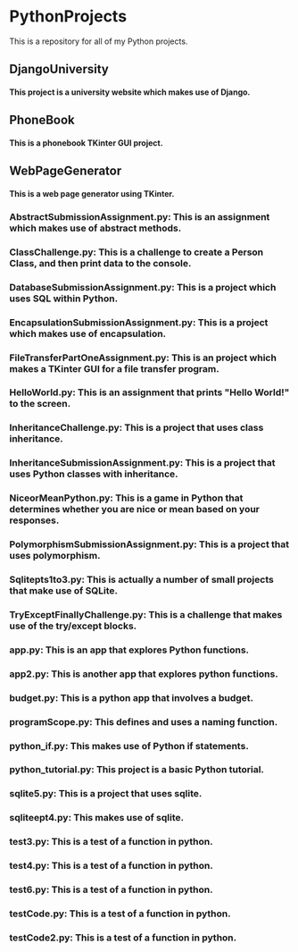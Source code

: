 # PythonProjects
This is a repository for all of my Python projects.
## DjangoUniversity
#### This project is a university website which makes use of Django.
## PhoneBook
#### This is a phonebook TKinter GUI project.
## WebPageGenerator
#### This is a web page generator using TKinter.
### AbstractSubmissionAssignment.py: This is an assignment which makes use of abstract methods.
### ClassChallenge.py: This is a challenge to create a Person Class, and then print data to the console.
### DatabaseSubmissionAssignment.py: This is a project which uses SQL within Python.
### EncapsulationSubmissionAssignment.py: This is a project which makes use of encapsulation.
### FileTransferPartOneAssignment.py: This is an project which makes a TKinter GUI for a file transfer program.
### HelloWorld.py: This is an assignment that prints "Hello World!" to the screen.
### InheritanceChallenge.py: This is a project that uses class inheritance.
### InheritanceSubmissionAssignment.py: This is a project that uses Python classes with inheritance.
### NiceorMeanPython.py: This is a game in Python that determines whether you are nice or mean based on your responses.
### PolymorphismSubmissionAssignment.py: This is a project that uses polymorphism. 
### Sqlitepts1to3.py: This is actually a number of small projects that make use of SQLite.
### TryExceptFinallyChallenge.py: This is a challenge that makes use of the try/except blocks.
### app.py: This is an app that explores Python functions.
### app2.py: This is another app that explores python functions.
### budget.py: This is a python app that involves a budget.
### programScope.py: This defines and uses a naming function.
### python_if.py: This makes use of Python if statements.
### python_tutorial.py: This project is a basic Python tutorial.
### sqlite5.py: This is a project that uses sqlite.
### sqliteept4.py: This makes use of sqlite.
### test3.py: This is a test of a function in python.
### test4.py: This is a test of a function in python.
### test6.py: This is a test of a function in python.
### testCode.py: This is a test of a function in python.
### testCode2.py: This is a test of a function in python.
